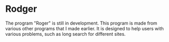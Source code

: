 # Rodger
The program "Roger" is still in development.
This program is made from various other programs that I made earlier.
It is designed to help users with various problems, such as long search for different sites.
